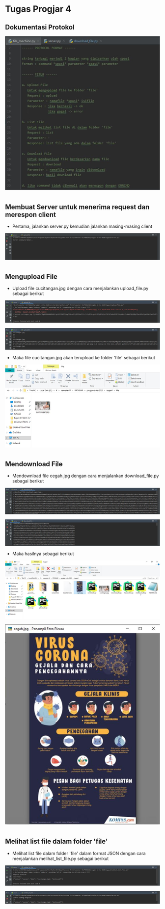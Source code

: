 # Tugas Progjar 4
## Dokumentasi Protokol

![alt text](screenshots/protokol_format.JPG)
#
## Membuat Server untuk menerima request dan merespon client 
* Pertama, jalankan server.py kemudian jalankan masing-masing client

![alt text](screenshots/server.JPG)
#
## Mengupload File

* Upload file cucitangan.jpg dengan cara menjalankan upload_file.py sebagai berikut

![alt text](screenshots/client_upload.png)

![alt text](screenshots/server_upload.JPG)

* Maka file cucitangan.jpg akan terupload ke folder 'file' sebagai berikut

![alt text](screenshots/hasil_upload_file.JPG)
#
## Mendownload File
* Mendownload file cegah.jpg dengan cara menjalankan download_file.py sebagai berikut

![alt text](screenshots/download.JPG)

![alt text](screenshots/server_download.JPG)

* Maka hasilnya sebagai berikut

![alt text](screenshots/hasil_download_file.JPG)

![alt text](screenshots/cegah.JPG)
#
## Melihat list file dalam folder 'file'
* Melihat list file dalam folder 'file' dalam format JSON dengan cara menjalankan melihat_list_file.py sebagai berikut

![alt text](screenshots/melihat_list_file.JPG)

![alt text](screenshots/server_lihat_list.JPG)
